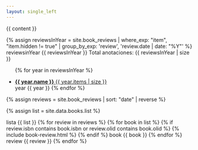 ```yaml
---
layout: single_left
---
```


{{ content }}

 {% assign reviewsInYear = site.book_reviews | where_exp: "item", "item.hidden != true" | group_by_exp: 'review', 'review.date | date: "%Y"' %}
 reviewsinYear
{{ reviewsInYear }}
<span class="total_count">Total anotaciones: {{ reviewsInYear | size }}</span>

<ul class="taxonomy__index">
  
  {% for year in reviewsInYear %}
    <li>
      <a href="#{{ year.name }}">
        <strong>{{ year.name }}</strong> <span class="taxonomy__count">{{ year.items | size }}</span>
      </a>
    </li>
    year
    {{ year }}
  {% endfor %}
</ul>

  <div class="posts">
  
  {% assign reviews = site.book_reviews | sort: "date" | reverse %}

  {% assign list = site.data.books.list %}

  lista
  {{ list }}
  {% for review in reviews %}
    {% for book in list %}
        {% if review.isbn contains book.isbn or review.olid contains book.olid %}
          {% include book-review.html %}
        {% endif %}
        book 
        {{ book }}
    {% endfor %}
    review 
    {{ review }}
  {% endfor %}

 </div>
